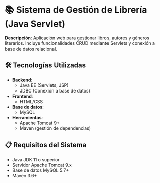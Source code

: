 # 📚 Sistema de Gestión de Librería (Java Servlet)

**Descripción**: Aplicación web para gestionar libros, autores y géneros literarios. Incluye funcionalidades CRUD mediante Servlets y conexión a base de datos relacional.

## 🛠️ Tecnologías Utilizadas
- **Backend**: 
  - Java EE (Servlets, JSP)
  - JDBC (Conexión a base de datos)
- **Frontend**: 
  - HTML/CSS
- **Base de datos**: 
  - MySQL
- **Herramientas**: 
  - Apache Tomcat 9+
  - Maven (gestión de dependencias)

## 📋 Requisitos del Sistema
- Java JDK 11 o superior
- Servidor Apache Tomcat 9.x
- Base de datos MySQL 5.7+ 
- Maven 3.6+ 
